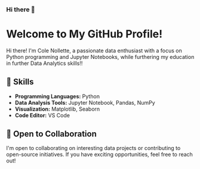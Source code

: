 ### Hi there 👋

# Welcome to My GitHub Profile!

Hi there! I'm Cole Nollette, a passionate data enthusiast with a focus on Python programming and Jupyter Notebooks, while furthering my education in further Data Analytics skills!!

## 🔧 Skills

- **Programming Languages:** Python
- **Data Analysis Tools:** Jupyter Notebook, Pandas, NumPy
- **Visualization:** Matplotlib, Seaborn
- **Code Editor:** VS Code

## 🤝 Open to Collaboration

I'm open to collaborating on interesting data projects or contributing to open-source initiatives. If you have exciting opportunities, feel free to reach out!


<!--
**nollettecs/nollettecs** is a ✨ _special_ ✨ repository because its `README.md` (this file) appears on your GitHub profile.

Here are some ideas to get you started:

- 🔭 I’m currently working on ...
- 🌱 I’m currently learning ...
- 👯 I’m looking to collaborate on ...
- 🤔 I’m looking for help with ...
- 💬 Ask me about ...
- 📫 How to reach me: ...
- 😄 Pronouns: ...
- ⚡ Fun fact: ...
-->
